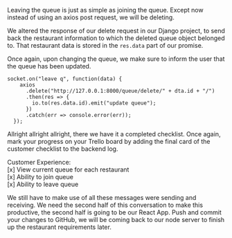 Leaving the queue is just as simple as joining the queue. Except now instead of using an axios post request, we will be deleting.

We altered the response of our delete request in our Django project, to send back the restaurant information to which the deleted queue object belonged to. That restaurant data is stored in the `res.data` part of our promise.

Once again, upon changing the queue, we make sure to inform the user that the queue has been updated.

```
socket.on("leave q", function(data) {
    axios
      .delete("http://127.0.0.1:8000/queue/delete/" + dta.id + "/")
      .then(res => {
        io.to(res.data.id).emit("update queue");
      })
      .catch(err => console.error(err));
  });
```

Allright allright allright, there we have it a completed checklist. Once again, mark your progress on your Trello board by adding the final card of the customer checklist to the backend log.

Customer Experience:  
[x] View current queue for each restaurant  
[x] Ability to join queue  
[x] Ability to leave queue

We still have to make use of all these messages were sending and receiving. We need the second half of this conversation to make this productive, the second half is going to be our React App. Push and commit your changes to GitHub, we will be coming back to our node server to finish up the restaurant requirements later.
